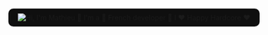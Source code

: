 

<p align="center" style="background-color:#0f0f0f; padding:10px; border-radius:10px;">
  <img class="w-full h-auto object-contain" src="https://github.com/matyo91/matyo91/raw/main/assets/github.gif" alt="Hi, I'm Mathieu 👋 I'm a 🚀 French developer 🚀 I ❤️ Happy Hardcore ❤️">
</p>






